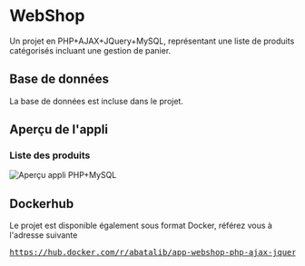 # WebShop
Un projet en PHP+AJAX+JQuery+MySQL, représentant une liste de produits catégorisés incluant une gestion de panier.

## Base de données
La base de données est incluse dans le projet.

## Aperçu de l'appli
### Liste des produits
![Aperçu appli PHP+MySQL](https://www.abatalib.com/github/php+products.png "Liste des produits")

## Dockerhub
Le projet est disponible également sous format Docker, référez vous à l'adresse suivante
<pre>
<a href="https://hub.docker.com/r/abatalib/app-webshop-php-ajax-jquery-mysql">https://hub.docker.com/r/abatalib/app-webshop-php-ajax-jquery-mysql</a>
</pre>

